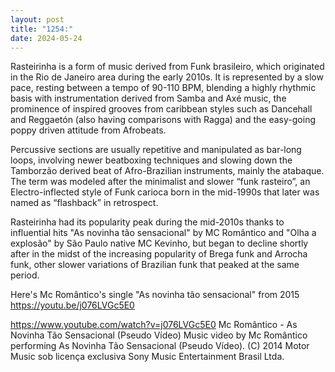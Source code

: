 ```yaml
---
layout: post
title: "1254:"
date: 2024-05-24
---
```


Rasteirinha is a form of music derived from Funk brasileiro, which originated in the Rio de Janeiro area during the early 2010s. It is represented by a slow pace, resting between a tempo of 90-110 BPM, blending a highly rhythmic basis with instrumentation derived from Samba and Axé music, the prominence of inspired grooves from caribbean styles such as Dancehall and Reggaetón (also having comparisons with Ragga) and the easy-going poppy driven attitude from Afrobeats.

Percussive sections are usually repetitive and manipulated as bar-long loops, involving newer beatboxing techniques and slowing down the Tamborzão derived beat of Afro-Brazilian instruments, mainly the atabaque. The term was modeled after the minimalist and slower “funk rasteiro”, an Electro-inflected style of Funk carioca born in the mid-1990s that later was named as “flashback” in retrospect.

Rasteirinha had its popularity peak during the mid-2010s thanks to influential hits "As novinha tão sensacional" by MC Romântico and "Olha a explosão" by São Paulo native MC Kevinho, but began to decline shortly after in the midst of the increasing popularity of Brega funk and Arrocha funk, other slower variations of Brazilian funk that peaked at the same period. 

Here's Mc Romântico's single "As novinha tão sensacional" from 2015
https://youtu.be/j076LVGc5E0

https://www.youtube.com/watch?v=j076LVGc5E0
Mc Romântico - As Novinha Tão Sensacional (Pseudo Vídeo)
Music video by Mc Romântico performing As Novinha Tão Sensacional (Pseudo Vídeo). (C) 2014 Motor Music sob licença exclusiva Sony Music Entertainment Brasil Ltda.
